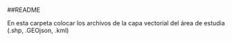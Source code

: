 ##README 

En esta carpeta colocar los archivos de la capa vectorial
del área de estudia (.shp, .GEOjson, .kml)
